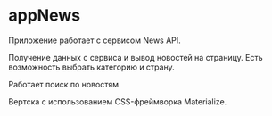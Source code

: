 # appNews

Приложение работает с сервисом News API.

Получение данных с сервиса и вывод новостей на страницу. Есть возможность выбрать категорию и страну.

Работает поиск по новостям

Вертска с использованием CSS-фреймворка Materialize.

